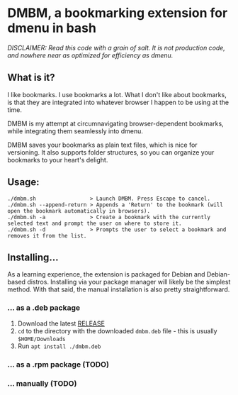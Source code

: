 # DMBM, a bookmarking extension for dmenu in bash

*DISCLAIMER: Read this code with a grain of salt.
It is not production code, and nowhere near as optimized for efficiency as
dmenu.*

## What is it?

I like bookmarks. I use bookmarks a lot. What I don't like about bookmarks,
is that they are integrated into whatever browser I happen to be using at the
time. 

DMBM is my attempt at circumnavigating browser-dependent bookmarks, while
integrating them seamlessly into dmenu.

DMBM saves your bookmarks as plain text files, which is nice for versioning.
It also supports folder structures, so you can organize your bookmarks to
your heart's delight.

## Usage:

```
./dmbm.sh                 > Launch DMBM. Press Escape to cancel.
./dmbm.sh --append-return > Appends a 'Return' to the bookmark (will open the bookmark automatically in browsers).
./dmbm.sh -a              > Create a bookmark with the currently selected text and prompt the user on where to store it.
./dmbm.sh -d              > Prompts the user to select a bookmark and removes it from the list.
```

## Installing...
As a learning experience, the extension is packaged for Debian and Debian-based distros.
Installing via your package manager will likely be the simplest method.
With that said, the manual installation is also pretty straightforward.

### ... as a .deb package
1. Download the latest [RELEASE](link)
2. `cd` to the directory with the downloaded `dmbm.deb` file - this is usually `$HOME/Downloads`
3. Run `apt install ./dmbm.deb`

### ... as a .rpm package (TODO)

### ... manually (TODO)
